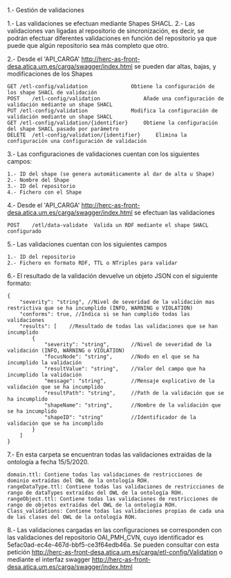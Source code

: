 1.- Gestión de validaciones

1.- Las validaciones se efectuan mediante Shapes SHACL.	
2.- Las validaciones van ligadas al repositorio de sincronización, es decir, se podrán efectuar diferentes validaciones en función del repositorio ya que puede que algún repositorio sea más completo que otro.

2.- Desde el 'API_CARGA' http://herc-as-front-desa.atica.um.es/carga/swagger/index.html se pueden dar altas, bajas, y modificaciones de los Shapes

	GET	/etl-config/validation 				Obtiene la configuración de los shape SHACL de validación	
	POST 	/etl-config/validation				Añade una configuración de validación mediante un shape SHACL
	PUT	/etl-config/validation				Modifica la configuración de validación mediante un shape SHACL
	GET	/etl-config/validation/{identifier}		Obtiene la configuración del shape SHACL pasado por parámetro
	DELETE	/etl-config/validation/{identifier}		Elimina la configuración una configuración de validación

3.- Las configuraciones de validaciones cuentan con los siguientes campos:

	1.- ID del shape (se genera automáticamente al dar de alta u Shape)
	2.- Nombre del Shape
	3.- ID del repositorio
	4.- Fichero con el Shape
	
4.-	Desde el 'API_CARGA' http://herc-as-front-desa.atica.um.es/carga/swagger/index.html se efectuan las validaciones

	POST	/etl/data-validate	Valida un RDF mediante el shape SHACL configurado

5.- Las validaciones cuentan con los siguientes campos

	1.- ID del repositorio
	2.- Fichero en formato RDF, TTL o NTriples para validar
	
6.- El resultado de la validación devuelve un objeto JSON con el siguiente formato:

	{
		"severity": "string", //Nivel de severidad de la validación mas restrictiva que se ha incumplido (INFO, WARNING o VIOLATION)
		"conforms": true, //Indica si se han cumplido todas las validaciones
		"results": [	//Resultado de todas las validaciones que se han incumplido
			{
				"severity": "string",		//Nivel de severidad de la validación (INFO, WARNING o VIOLATION)
				"focusNode": "string",		//Nodo en el que se ha incumplido la validación
				"resultValue": "string",	//Valor del campo que ha incumplido la validación
				"message": "string",		//Mensaje explicativo de la validación que se ha incumplido
				"resultPath": "string",		//Path de la validación que se ha incumplido
				"shapeName": "string",		//Nombre de la validación que se ha incumplido
				"shapeID": "string"			//Identificador de la validación que se ha incumplido
			}
		]
	}
	
7.- En esta carpeta se encuentran todas las validaciones extraídas de la ontología a fecha 15/5/2020.

	domain.ttl: Contiene todas las validaciones de restricciones de dominio extraídas del OWL de la ontología ROH.
	rangeDataType.ttl: Contiene todas las validaciones de restricciones de rango de dataTypes extraídas del OWL de la ontología ROH.
	rangeObject.ttl: Contiene todas las validaciones de restricciones de rango de objetos extraídas del OWL de la ontología ROH.
	Class_validations: Contiene todas las validaciones propias de cada una de las clases del OWL de la ontología ROH.
	
8.- Las validaciones cargadas en las configuraciones se corresponden con las validaciones del repositorio OAI_PMH_CVN, cuyo identificador es 5efac0ad-ec4e-467d-bbf5-ce3f64edb46a.
	Se pueden consultar con esta petición http://herc-as-front-desa.atica.um.es/carga/etl-config/Validation o mediante el interfaz swagger http://herc-as-front-desa.atica.um.es/carga/swagger/index.html

	
